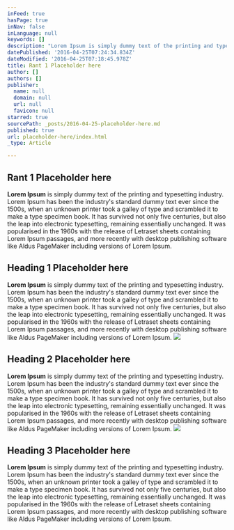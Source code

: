```yaml
---
inFeed: true
hasPage: true
inNav: false
inLanguage: null
keywords: []
description: "Lorem Ipsum is simply dummy text of the printing and typesetting industry. Lorem Ipsum has been the industry's standard dummy text ever since the 1500s, when an unknown printer took a galley of type and scrambled it to make a type specimen book. It has survived not only five centuries, but also the leap into electronic typesetting, remaining essentially unchanged. It was popularised in the 1960s with the release of Letraset sheets containing Lorem Ipsum passages, and more recently with desktop publishing software like Aldus PageMaker including versions of Lorem Ipsum."
datePublished: '2016-04-25T07:24:34.834Z'
dateModified: '2016-04-25T07:18:45.978Z'
title: Rant 1 Placeholder here
author: []
authors: []
publisher:
  name: null
  domain: null
  url: null
  favicon: null
starred: true
sourcePath: _posts/2016-04-25-placeholder-here.md
published: true
url: placeholder-here/index.html
_type: Article

---
```

## Rant 1 Placeholder here

**Lorem Ipsum** is simply dummy text of the printing and typesetting industry. Lorem Ipsum has been the industry's standard dummy text ever since the 1500s, when an unknown printer took a galley of type and scrambled it to make a type specimen book. It has survived not only five centuries, but also the leap into electronic typesetting, remaining essentially unchanged. It was popularised in the 1960s with the release of Letraset sheets containing Lorem Ipsum passages, and more recently with desktop publishing software like Aldus PageMaker including versions of Lorem Ipsum.

## Heading 1 Placeholder here

**Lorem Ipsum** is simply dummy text of the printing and typesetting industry. Lorem Ipsum has been the industry's standard dummy text ever since the 1500s, when an unknown printer took a galley of type and scrambled it to make a type specimen book. It has survived not only five centuries, but also the leap into electronic typesetting, remaining essentially unchanged. It was popularised in the 1960s with the release of Letraset sheets containing Lorem Ipsum passages, and more recently with desktop publishing software like Aldus PageMaker including versions of Lorem Ipsum.
![](https://the-grid-user-content.s3-us-west-2.amazonaws.com/90896ea7-1e57-4e7f-a284-a434a2a179c0.jpg)

## Heading 2 Placeholder here

**Lorem Ipsum** is simply dummy text of the printing and typesetting industry. Lorem Ipsum has been the industry's standard dummy text ever since the 1500s, when an unknown printer took a galley of type and scrambled it to make a type specimen book. It has survived not only five centuries, but also the leap into electronic typesetting, remaining essentially unchanged. It was popularised in the 1960s with the release of Letraset sheets containing Lorem Ipsum passages, and more recently with desktop publishing software like Aldus PageMaker including versions of Lorem Ipsum.
![](https://the-grid-user-content.s3-us-west-2.amazonaws.com/caa36796-da0e-4baf-97c9-eb6ecbff05cd.jpg)

## Heading 3 Placeholder here

**Lorem Ipsum** is simply dummy text of the printing and typesetting industry. Lorem Ipsum has been the industry's standard dummy text ever since the 1500s, when an unknown printer took a galley of type and scrambled it to make a type specimen book. It has survived not only five centuries, but also the leap into electronic typesetting, remaining essentially unchanged. It was popularised in the 1960s with the release of Letraset sheets containing Lorem Ipsum passages, and more recently with desktop publishing software like Aldus PageMaker including versions of Lorem Ipsum.